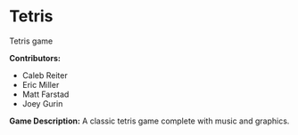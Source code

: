 # Tetris
Tetris game

**Contributors:** 
* Caleb Reiter
* Eric Miller
* Matt Farstad
* Joey Gurin

**Game Description:** A classic tetris game complete with music and graphics.

